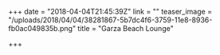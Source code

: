 +++
date = "2018-04-04T21:45:39Z"
link = ""
teaser_image = "/uploads/2018/04/04/38281867-5b7dc4f6-3759-11e8-8936-fb0ac049835b.png"
title = "Garza Beach Lounge"

+++
